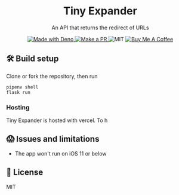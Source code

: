 <h1 align="center">Tiny Expander</h1>
<p align="center">An API that returns the redirect of URLs</p>

<p align="center">
  <a href="https://deno.land/">
    <img src="https://img.shields.io/badge/Made%20With-Python-4a3fc2?style=flat-square&" alt="Made with Deno" />
  </a>
  <a href="http://makeapullrequest.com/">
    <img src="https://img.shields.io/badge/PRs-welcome-brightgreen.svg?style=flat-square" alt="Make a PR" />
  </a>
  <img src="https://img.shields.io/github/license/ninest/drink-if-exists?style=flat-square" alt="MIT" />
  <a href="https://www.buymeacoffee.com/ninest">
    <img src="https://img.shields.io/badge/Donate-Buy%20Me%20A%20Coffee-orange.svg?style=flat-square" alt="Buy Me A Coffee">
  </a>
</p>


## 🛠 Build setup
Clone or fork the repository, then run

```
pipenv shell
flask run
```

### Hosting
Tiny Expander is hosted with vercel. To h

## 😱 Issues and limitations
<!-- are there any limitations worth mentioning in the readme? -->
- The app won't run on iOS 11 or below

## 📜 License
MIT
<!-- replace MIT with whichever license you use -->

<!-- ## 🔖 Legal attribution
Google Play and the Google Play logo are trademarks of Google LLC. -->